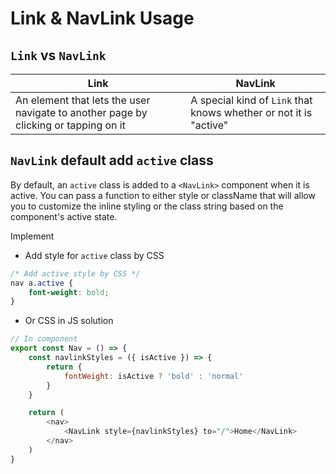 # Link & NavLink Usage

## `Link` vs `NavLink`

| Link | NavLink |
| --- | --- |
| An element that lets the user navigate to another page by clicking or tapping on it | A special kind of `Link` that knows whether or not it is "active" |

## `NavLink` default add `active` class

By default, an `active` class is added to a `<NavLink>` component when it is active.
You can pass a function to either style or className that will allow you to customize the inline styling or the class string based on the component's active state.

Implement
- Add style for `active` class by CSS
```css
/* Add active style by CSS */
nav a.active {
    font-weight: bold;
}
```
- Or CSS in JS solution 
```javascript
// In component
export const Nav = () => {
    const navlinkStyles = ({ isActive }) => {
        return {
            fontWeight: isActive ? 'bold' : 'normal'
        }
    }

    return (
        <nav>
            <NavLink style={navlinkStyles} to="/">Home</NavLink>
        </nav>
    )
}
```
